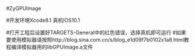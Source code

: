 #ZyGPUImage

#开发环境Xcode8.1       真机IOS10.1

#打开工程后设置好TARGETS-General中的红色错误，选择真机即可运行
#如果要使用模拟器请按照http://blog.sina.com.cn/s/blog_e1d09f7b0102x1a8.html教程编译模拟器用的libGPUImage.a文件
